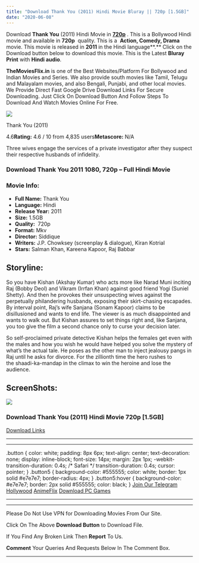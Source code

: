 ```yaml
---
title: "Download Thank You (2011) Hindi Movie Bluray || 720p [1.5GB]"
date: "2020-06-08"
---
```


Download **Thank You** (2011) Hindi Movie in [**720p**](https://1moviesflix.com/720p-movies/) . This is a Bollywood Hindi movie and available in **720p**  quality. This is a  **Action, Comedy, Drama**  movie. This movie is released in **2011** in the Hindi language**.** Click on the Download button below to download this movie. This is the Latest **Bluray Print** with **Hindi audio**.

**TheMoviesFlix.in** is one of the Best Websites/Platform For Bollywood and Indian Movies and Series. We also provide south movies like Tamil, Telugu and Malayalam movies, and also Bengali, Punjabi, and other local movies. We Provide Direct Fast Google Drive Download Links For Secure Downloading. Just Click On Download Button And Follow Steps To Download And Watch Movies Online For Free.

[![](https://m.media-amazon.com/images/M/MV5BMzA1OTQxM2QtM2MxZC00ZGE3LTg1MzMtNDkzYTVkYzhhZTAwXkEyXkFqcGdeQXVyODE5NzE3OTE@._V1_SX300.jpg)](https://www.imdb.com/title/tt1720254/ "Thank You")

Thank You (2011)

4.6**Rating:** 4.6 / 10 from 4,835 users**Metascore:** N/A

Three wives engage the services of a private investigator after they suspect their respective husbands of infidelity.

### Download Thank You 2011 1080, 720p – Full Hindi Movie

### Movie Info:

- **Full Name:** Thank You
- **Language:** Hindi
- **Release Year:** 2011
- **Size:** 1.5GB
- **Quality:**  720p
- **Format:** Mkv
- **Director:** Siddique
- **Writers:** J.P. Chowksey (screenplay & dialogue), Kiran Kotrial
- **Stars:** Salman Khan, Kareena Kapoor, Raj Babbar

## Storyline:

So you have Kishan (Akshay Kumar) who acts more like Narad Muni inciting Raj (Bobby Deol) and Vikram (Irrfan Khan) against good friend Yogi (Suniel Shetty). And then he provokes their unsuspecting wives against the perpetually philandering husbands, exposing their skirt-chasing escapades.  
By interval point, Raj’s wife Sanjana (Sonam Kapoor) claims to be disillusioned and wants to end life. The viewer is as much disappointed and wants to walk out. But Kishan assures to set things right and, like Sanjana, you too give the film a second chance only to curse your decision later.

So self-proclaimed private detective Kishan helps the females get even with the males and how you wish he would have helped you solve the mystery of what’s the actual tale. He poses as the other man to inject jealousy pangs in Raj until he asks for divorce. For the zillionth time the hero rushes to the shaadi-ka-mandap in the climax to win the heroine and lose the audience.

## ScreenShots:

![](https://i.imgur.com/K7qbR73.jpg)

### Download Thank You (2011) Hindi Movie 720p \[1.5GB\]

[Download Links](https://1moviesflix.com?a270777880=MjV6a254MUlrUVZpSkpUR2RRQ3g2QXdDK2xtM3c5TkU4NXlRNnJpQUhRNUMyL1Q3L0U1T3FIV2JZN29FVGFCaGZCOWRkanUvcTdtakVZNmQ5SmM3Z1EzNlhlNE9zUlVacHhTZzFSaEt0MkU9)

* * *

* * *

.button { color: white; padding: 8px 6px; text-align: center; text-decoration: none; display: inline-block; font-size: 14px; margin: 2px 1px; -webkit-transition-duration: 0.4s; /\* Safari \*/ transition-duration: 0.4s; cursor: pointer; } .button5 { background-color: #555555; color: white; border: 1px solid #e7e7e7; border-radius: 4px; } .button5:hover { background-color: #e7e7e7; border: 2px solid #555555; color: black; } [Join Our Telegram](http://gdrivepro.xyz/join.php) [Hollywood](https://moviesverse.com/) [AnimeFlix](https://animeflix.in/) [Download PC Games](https://gamesflix.net/)  

* * *

* * *

  

Please Do Not Use VPN for Downloading Movies From Our Site.

Click On The Above **Download Button** to Download File.

If You Find Any Broken Link Then **Report** To Us.

**Comment** Your Queries And Requests Below In The Comment Box.

* * *
